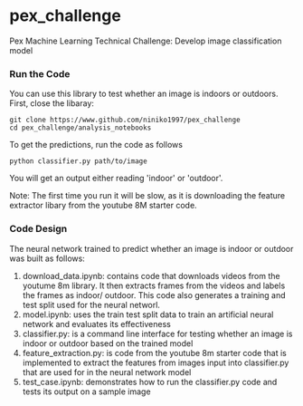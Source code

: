 # pex_challenge
Pex Machine Learning Technical Challenge: Develop image classification model

### Run the Code
You can use this library to test whether an image is indoors or outdoors. First, close the libaray:

```
git clone https://www.github.com/niniko1997/pex_challenge
cd pex_challenge/analysis_notebooks
```

To get the predictions, run the code as follows
```
python classifier.py path/to/image
```

You will get an output either reading 'indoor' or 'outdoor'.

Note: The first time you run it will be slow, as it is downloading the feature extractor libary from the youtube 8M starter code. 

### Code Design
The neural network trained to predict whether an image is indoor or outdoor was built as follows:

1. download_data.ipynb: contains code that downloads videos from the youtume 8m library. It then extracts frames from the videos and labels the frames as indoor/ outdoor. This code also generates a training and test split used for the neural networl. 
2. model.ipynb: uses the train test split data to train an artificial neural network and evaluates its effectiveness
3. classifier.py: is a command line interface for testing whether an image is indoor or outdoor based on the trained model
4. feature_extraction.py: is code from the youtube 8m starter code that is implemented to extract the features from images input into classifier.py that are used for in the neural network model
5. test_case.ipynb: demonstrates how to run the classifier.py code and tests its output on a sample image